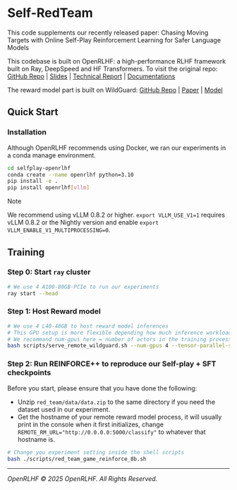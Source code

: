 # Self-RedTeam

This code supplements our recently released paper: Chasing Moving Targets with Online Self-Play Reinforcement Learning for Safer Language Models

This codebase is built on OpenRLHF: a high-performance RLHF framework built on Ray, DeepSpeed and HF Transformers. To visit the original repo:  [GitHub Repo](https://github.com/OpenRLHF/OpenRLHF/tree/main) | [Slides](https://docs.google.com/presentation/d/1JRhB1d7csofx0PIZBmfyBdMluxNd5JLPpUHrrvVhGnk/edit?usp=sharing) | [Technical Report](https://arxiv.org/abs/2405.11143) | [Documentations](https://openrlhf.readthedocs.io/)

The reward model part is built on WildGuard: [GitHub Repo](https://github.com/allenai/wildguard) | [Paper](https://arxiv.org/abs/2406.18495) | [Model](https://huggingface.co/allenai/wildguard)


## Quick Start

### Installation

Although OpenRLHF recommends using Docker, we ran our experiments in a conda manage environment. 

```bash
cd selfplay-openrlhf
conda create --name openrlhf python=3.10
pip install -e .
pip install openrlhf[vllm]
```

> [!NOTE]
>We recommend using vLLM 0.8.2 or higher.
>`export VLLM_USE_V1=1` requires vLLM 0.8.2 or the Nightly version and enable `export VLLM_ENABLE_V1_MULTIPROCESSING=0`.

## Training

### Step 0: Start `ray` cluster
```bash
# We use 4 A100-80GB-PCIe to run our experiments
ray start --head
```

### Step 1: Host Reward model
```bash
# We use 4 L40-48GB to host reward model inferences
# This GPU setup is more flexible depending how much inference workload you need to handle simutaneously
# We recommand num-gpus here = number of actors in the training process
bash scripts/serve_remote_wildguard.sh --num-gpus 4 --tensor-parallel-size 1
```

### Step 2: Run REINFORCE++ to reproduce our Self-play + SFT checkpoints
Before you start, please ensure that you have done the following:
- Unzip `red_team/data/data.zip` to the same directory if you need the dataset used in our experiment.
- Get the hostname of your remote reward model process, it will usually print in the console when it first initializes, change `REMOTE_RM_URL="http://0.0.0.0:5000/classify"` to whatever that hostname is.
```bash
# Change you experiment setting inside the shell scripts
bash ./scripts/red_team_game_reinforce_8b.sh
```

______________________________________________________________________

*OpenRLHF © 2025 OpenRLHF. All Rights Reserved.*
